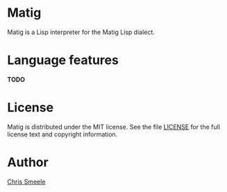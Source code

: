 # Matig

Matig is a Lisp interpreter for the Matig Lisp dialect.

# Language features

**TODO**

# License

Matig is distributed under the MIT license. See the file
[LICENSE](LICENSE) for the full license text and copyright information.

# Author

[Chris Smeele](https://github.com/cjsmeele)
